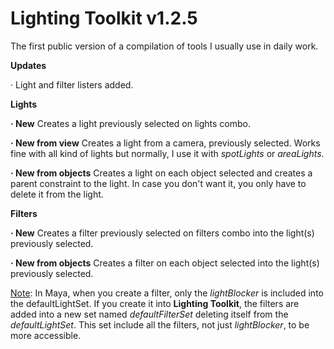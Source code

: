  # Lighting Toolkit v1.2.5

The first public version of a compilation of tools I usually use in daily work.

<b>Updates</b>

 · Light and filter listers added.

<b>Lights</b>

  <b>· New</b>
  Creates a light previously selected on lights combo.
  
  <b>· New from view</b>
  Creates a light from a camera, previously selected. Works fine with all kind of lights but normally, I use it with <i>spotLights</i> or <i>areaLights</i>.
  
  <b>· New from objects</b>
  Creates a light on each object selected and creates a parent constraint to the light. In case you don't want it, you only have to delete it from the light.
  
<b>Filters</b>

  <b>· New</b>
  Creates a filter previously selected on filters combo into the light(s) previously selected.
  
  <b>· New from objects</b>
  Creates a filter on each object selected into the light(s) previously selected.
  
  <u>Note</u>: In Maya, when you create a filter, only the <i>lightBlocker</i> is included into the defaultLightSet. If you create it into <b>Lighting Toolkit</b>, the filters are added into a new set named <i>defaultFilterSet</i> deleting itself from the <i>defaultLightSet</i>. This set include all the filters, not just <i>lightBlocker</i>, to be more accessible. 

